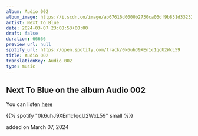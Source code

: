 ```yaml
---
album: Audio 002
album_image: https://i.scdn.co/image/ab67616d0000b2730ca06df9b851d33232e48fde
artist: Next To Blue
date: 2024-03-07 23:08:53+00:00
draft: false
duration: 66666
preview_url: null
spotify_url: https://open.spotify.com/track/0k6uhJ9XEn1c1qqU2WxL59
title: Audio 002
translationKey: Audio 002
type: music
---
```


## Next To Blue on the album Audio 002

You can listen [here](https://open.spotify.com/track/0k6uhJ9XEn1c1qqU2WxL59)

{{% spotify "0k6uhJ9XEn1c1qqU2WxL59" small %}}

added on March 07, 2024